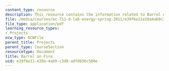 ```yaml
---
content_type: resource
description: This resource contains the information related to Barrel on Fire.
file: /media/courses/ec-711-d-lab-energy-spring-2011/e39f6e11e20a4ab9c3d0adfd836c580e_MITEC_711S11_proj_rptfire.pdf
file_type: application/pdf
learning_resource_types:
- Projects
ocw_type: OCWFile
parent_title: Projects
parent_type: CourseSection
resourcetype: Document
title: Barrel on Fire
uid: e39f6e11-e20a-4ab9-c3d0-adfd836c580e
---
```

